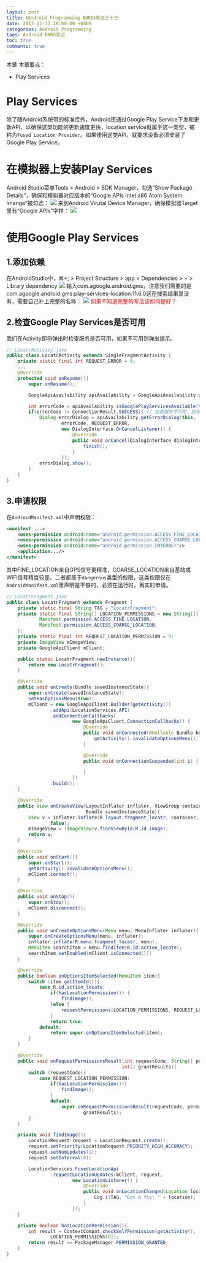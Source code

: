 ```yaml
---
layout: post
title: 《Android Programming BNRG》笔记三十三
date: 2017-11-13 20:00:00 +0800
categories: Android Programming
tags: Android BNRG笔记
toc: true
comments: true
---
```

本章
本章要点：
- Play Services
<!-- more -->

# Play Services
除了随Android系统带的标准库外，Android还通过Google Play Service下发和更新API，以确保这类功能的更新速度更快，location service就属于这一类型，被称为`Fused Location Provider`。如果使用这类API，就要求设备必须安装了Google Play Service。

# 在模拟器上安装Play Services
Android Studio菜单Tools > Android > SDK Manager，勾选“Show Package Details”，确保和模拟器对应版本的“Google APIs Intel x86 Atom System Imange”被勾选：
![](1113AndroidProgrammingBNRG33/img01.png)
来到Android Virutal Device Manager，确保模拟器Target里有“Google APIs”字样：
![](1113AndroidProgrammingBNRG33/img02.png)

# 使用Google Play Services
## 1.添加依赖
在AndroidStudio中，⌘+; > Project Structure > app > Dependencies > + > Library dependency
![](1113AndroidProgrammingBNRG33/img03.png)
输入com.agoogle.android.gms，注意我们需要的是com.agoogle.android.gms:play-services-location:11.6.0这在搜索结果里没有，需要自己补上完整的名称：
![](1113AndroidProgrammingBNRG33/img04.png)
<font color=red>如果不知道完整的写法该如何是好？</font>

## 2.检查Google Play Services是否可用
我们在Activity即将弹出时检查服务是否可用，如果不可用则弹出提示。
``` java
// LocatrActivity.java
public class LocatrActivity extends SingleFragmentActivity {
    private static final int REQUEST_ERROR = 0;
    ...
    @Override
    protected void onResume(){
        super.onResume();

        GoogleApiAvailability apiAvailability = GoogleApiAvailability.getInstance();

        int errorCode = apiAvailability.isGooglePlayServicesAvailable(this);
        if(errorCode != ConnectionResult.SUCCESS){ // 如果服务不可用，则弹提示
            Dialog errorDialog = apiAvailability.getErrorDialog(this,
                    errorCode, REQUEST_ERROR,
                    new DialogInterface.OnCancelListener() {
                        @Override
                        public void onCancel(DialogInterface dialogInterface) {
                            finish();
                        }
                    });
            errorDialog.show();
        }
    }
}
```
## 3.申请权限
在`AndroidManifest.xml`中声明权限：
``` xml
<manifest ...>
    <uses-permission android:name="android.permission.ACCESS_FINE_LOCATION"/>
    <uses-permission android:name="android.permission.ACCESS_COARSE_LOCATION"/>
    <uses-permission android:name="android.permission.INTERNET"/>
    <application.../>
</manifest>
```
其中FINE_LOCATION来自GPS信号更精准，COARSE_LOCATION来自基站或WiFi信号精度较差。二者都属于`dangerous`类型的权限，这类权限仅在`AndroidManifest.xml`里声明是不够的，必须在运行时，再实时申请。

``` java
// LocatrFragment.java
public class LocatrFragment extends Fragment {
    private static final String TAG = "LocatrFragment";
    private static final String[] LOCATION_PERMISSIONS = new String[]{
            Manifest.permission.ACCESS_FINE_LOCATION,
            Manifest.permission.ACCESS_COARSE_LOCATION,
    };
    private static final int REQUEST_LOCATION_PERMISSION = 0;
    private ImageView mImageView;
    private GoogleApiClient mClient;

    public static LocatrFragment newInstance(){
        return new LocatrFragment();
    }

    @Override
    public void onCreate(Bundle savedInstanceState){
        super.onCreate(savedInstanceState);
        setHasOptionsMenu(true);
        mClient = new GoogleApiClient.Builder(getActivity())
                .addApi(LocationServices.API)
                .addConnectionCallbacks(
                        new GoogleApiClient.ConnectionCallbacks() {
                            @Override
                            public void onConnected(@Nullable Bundle bundle) {
                                getActivity().invalidateOptionsMenu();
                            }

                            @Override
                            public void onConnectionSuspended(int i) {

                            }
                        })
                .build();
    }

    @Override
    public View onCreateView(LayoutInflater inflater, ViewGroup container,
                             Bundle savedInstanceState){
        View v = inflater.inflate(R.layout.fragment_locatr, container,
                false);
        mImageView = (ImageView)v.findViewById(R.id.image);
        return v;
    }

    @Override
    public void onStart(){
        super.onStart();
        getActivity().invalidateOptionsMenu();
        mClient.connect();
    }

    @Override
    public void onStop(){
        super.onStop();
        mClient.disconnect();
    }

    @Override
    public void onCreateOptionsMenu(Menu menu, MenuInflater inflater){
        super.onCreateOptionsMenu(menu, inflater);
        inflater.inflate(R.menu.fragment_locatr, menu);
        MenuItem searchItem = menu.findItem(R.id.action_locate);
        searchItem.setEnabled(mClient.isConnected());
    }

    @Override
    public boolean onOptionsItemSelected(MenuItem item){
        switch (item.getItemId()){
            case R.id.action_locate:
                if(hasLocationPermission()) {
                    findImage();
                }else {
                    requestPermissions(LOCATION_PERMISSIONS, REQUEST_LOCATION_PERMISSION);
                }
                return true;
            default:
                return super.onOptionsItemSelected(item);
        }
    }

    @Override
    public void onRequestPermissionsResult(int requestCode, String[] permission,
                                          int[] grantResults){
        switch (requestCode){
            case REQUEST_LOCATION_PERMISSION:
                if(hasLocationPermission()){
                    findImage();
                }
                default:
                    super.onRequestPermissionsResult(requestCode, permission,
                            grantResults);
        }
    }

    private void findImage(){
        LocationRequest request = LocationRequest.create();
        request.setPriority(LocationRequest.PRIORITY_HIGH_ACCURACY);
        request.setNumUpdates(1);
        request.setInterval(0);

        LocationServices.FusedLocationApi
                .requestLocationUpdates(mClient, request,
                        new LocationListener() {
                            @Override
                            public void onLocationChanged(Location location) {
                                Log.i(TAG, "Got a fix: " + location);
                            }
                        });
    }

    private boolean hasLocationPermission(){
        int result = ContextCompat.checkSelfPermission(getActivity(),
                LOCATION_PERMISSIONS[0]);
        return result == PackageManager.PERMISSION_GRANTED;
    }
}
```